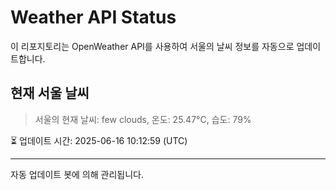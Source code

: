 
# Weather API Status

이 리포지토리는 OpenWeather API를 사용하여 서울의 날씨 정보를 자동으로 업데이트합니다.

## 현재 서울 날씨
> 서울의 현재 날씨: few clouds, 온도: 25.47°C, 습도: 79%

⏳ 업데이트 시간: 2025-06-16 10:12:59 (UTC)

---
자동 업데이트 봇에 의해 관리됩니다.
